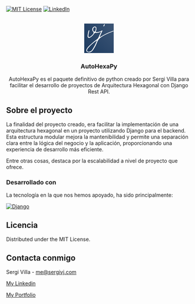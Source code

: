[![MIT License][license-shield]][license-url]
[![LinkedIn][linkedin-shield]][linkedin-url]


<!-- SergiVJ LOGO -->
<br />
<div align="center">
  <a href="https://github.com/Sergivj/AutoHexaPy">
    <img src="src/logo-vj.png" alt="Logo" width="80" height="80">
  </a>

  <h3 align="center">AutoHexaPy</h3>

  <p align="center">
    AutoHexaPy es el paquete definitivo de python creado por Sergi Villa para facilitar el desarrollo de proyectos de Arquitectura Hexagonal con Django Rest API.
<br />
  </p>
</div>

<!-- ABOUT THE PROJECT -->
## Sobre el proyecto

La finalidad del proyecto creado, era facilitar la implementación de una arquitectura hexagonal en un proyecto utilizando Django para el backend. Esta estructura modular mejora la mantenibilidad y permite una separación clara entre la lógica del negocio y la aplicación, proporcionando una experiencia de desarrollo más eficiente.

Entre otras cosas, destaca por la escalabilidad a nivel de proyecto que ofrece.

### Desarrollado con

La tecnología en la que nos hemos apoyado, ha sido principalmente:

[![Django][Django-img]][Django-url]


<!-- LICENSE -->
## Licencia

Distributed under the MIT License.

<!-- CONTACT -->
## Contacta conmigo

Sergi Villa - me@sergivj.com

[My Linkedin][linkedin-url]

[My Portfolio][portfolio-url]


[license-shield]: https://img.shields.io/github/license/othneildrew/Best-README-Template.svg?style=for-the-badge
[license-url]: https://github.com/othneildrew/Best-README-Template/blob/master/LICENSE.txt
[linkedin-shield]: https://img.shields.io/badge/-LinkedIn-black.svg?style=for-the-badge&logo=linkedin&colorB=555
[linkedin-url]: https://linkedin.com/in/sergivj
[portfolio-url]: http://sergivj.com

[django-url]: https://linkedin.com/in/sergivj
[Django-img]: https://img.shields.io/badge/DJANGO-REST-ff1709?style=for-the-badge&logo=django&logoColor=white&color=gray&labelColor=black







